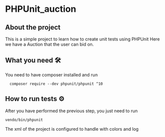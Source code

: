 # PHPUnit_auction

## About the project
This is a simple project to learn how to create unit tests using PHPUnit
Here we have a Auction that the user can bid on.

## What you need 🛠️
You need to have composer installed and run
```
  composer require --dev phpunit/phpunit ^10
```

## How to run tests ⚙️
After you have performed the previous step, you just need to run
```
vendo/bin/phpunit
```
The xml of the project is configured to handle with colors and log
